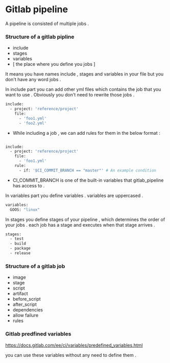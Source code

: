 # Gitlab pipeline

A pipeline is consisted of multiple jobs . 

### Structure of a gitlab pipline

* include
* stages
* variables
* [ the place where you define you jobs ]

It means you have names include , stages and variables 
in your file but you don't have any word jobs . 

In include part you can add other yml files which contains
the job that you want to use . Obviously you don't
need to rewrite those jobs . 

```bash
include:
  - project: 'reference/project'
    file:
      - 'foo1.yml'
      - 'foo2.yml'
```

* While including a job , we can add rules for them in the below format : 

```bash

include:
  - project: 'reference/project'
    file:
      - 'foo1.yml'
    rule:
      - if: '$CI_COMMIT_BRANCH == "master"' # An example condition 
```

* CI_COMMIT_BRANCH is one of the  built-in variables that gitlab_pipeline has access to . 

In variables part you define variables . variables are 
uppercased . 

```bash
variables:
  GOOS: "linux" 
```

In stages you define stages of your pipeline , which 
determines the order of your jobs . each job has a stage
and executes when that stage arrives . 

```bash
stages:
  - test
  - build
  - package
  - release
```

### Structure of a gitlab job
* image
* stage
* script
* artifact
* before_script
* after_script
* dependencies 
* allow failure 
* rules

### Gitlab predfined variables

https://docs.gitlab.com/ee/ci/variables/predefined_variables.html

you can use these variables without any need to define them  . 
